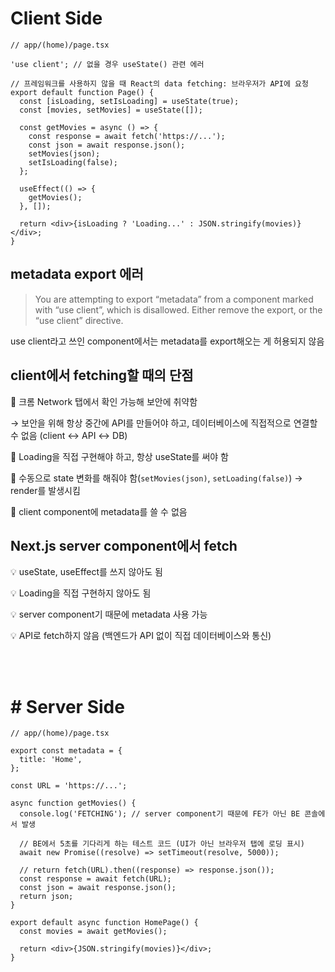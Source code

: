 # Client Side

```tsx
// app/(home)/page.tsx

'use client'; // 없을 경우 useState() 관련 에러

// 프레임워크를 사용하지 않을 때 React의 data fetching: 브라우저가 API에 요청
export default function Page() {
  const [isLoading, setIsLoading] = useState(true);
  const [movies, setMovies] = useState([]);

  const getMovies = async () => {
    const response = await fetch('https://...');
    const json = await response.json();
    setMovies(json);
    setIsLoading(false);
  };

  useEffect(() => {
    getMovies();
  }, []);

  return <div>{isLoading ? 'Loading...' : JSON.stringify(movies)}</div>;
}
```

## metadata export 에러

> You are attempting to export “metadata” from a component marked with “use client”, which is disallowed. Either remove the export, or the “use client” directive.

use client라고 쓰인 component에서는 metadata를 export해오는 게 허용되지 않음

## client에서 fetching할 때의 단점

💩 크롬 Network 탭에서 확인 가능해 보안에 취약함

→ 보안을 위해 항상 중간에 API를 만들어야 하고, 데이터베이스에 직접적으로 연결할 수 없음 (client ↔ API ↔ DB)

💩 Loading을 직접 구현해야 하고, 항상 useState를 써야 함

💩 수동으로 state 변화를 해줘야 함(`setMovies(json)`, `setLoading(false)`) → render를 발생시킴

💩 client component에 metadata를 쓸 수 없음

## Next.js server component에서 fetch

💡 useState, useEffect를 쓰지 않아도 됨

💡 Loading을 직접 구현하지 않아도 됨

💡 server component기 때문에 metadata 사용 가능

💡 API로 fetch하지 않음 (백엔드가 API 없이 직접 데이터베이스와 통신)

<br />
<br />

# # Server Side

```tsx
// app/(home)/page.tsx

export const metadata = {
  title: 'Home',
};

const URL = 'https://...';

async function getMovies() {
  console.log('FETCHING'); // server component기 때문에 FE가 아닌 BE 콘솔에서 발생

  // BE에서 5초를 기다리게 하는 테스트 코드 (UI가 아닌 브라우저 탭에 로딩 표시)
  await new Promise((resolve) => setTimeout(resolve, 5000));

  // return fetch(URL).then((response) => response.json());
  const response = await fetch(URL);
  const json = await response.json();
  return json;
}

export default async function HomePage() {
  const movies = await getMovies();

  return <div>{JSON.stringify(movies)}</div>;
}
```
